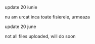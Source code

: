 update 20 iunie

nu am urcat inca toate fisierele, urmeaza

update 20 june

not all files uploaded, will do soon
